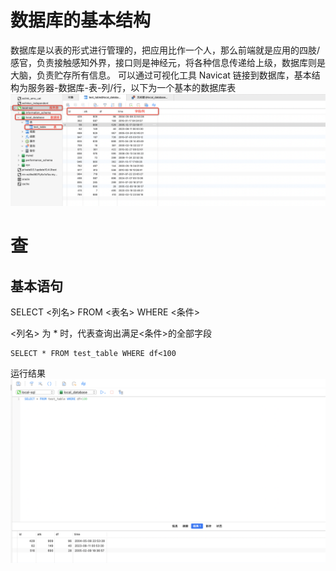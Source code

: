 # 数据库的基本结构
数据库是以表的形式进行管理的，把应用比作一个人，那么前端就是应用的四肢/感官，负责接触感知外界，接口则是神经元，将各种信息传递给上级，数据库则是大脑，负责贮存所有信息。
可以通过可视化工具 Navicat 链接到数据库，基本结构为服务器-数据库-表-列/行，以下为一个基本的数据库表
![alt text](image.png)

# 查

## 基本语句

SELECT <列名> FROM <表名> WHERE <条件>

<列名> 为 * 时，代表查询出满足<条件>的全部字段

```
SELECT * FROM test_table WHERE df<100
```
运行结果
![alt text](image-1.png)
